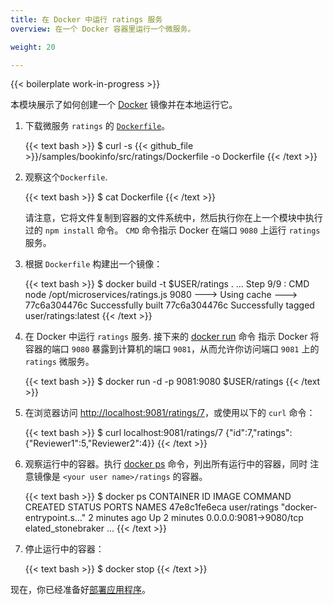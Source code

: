 ```yaml
---
title: 在 Docker 中运行 ratings 服务
overview: 在一个 Docker 容器里运行一个微服务。

weight: 20

---
```


{{< boilerplate work-in-progress >}}

本模块展示了如何创建一个 [Docker](https://www.docker.com) 镜像并在本地运行它。

1.  下载微服务 `ratings` 的 [`Dockerfile`](https://docs.docker.com/engine/reference/builder/)。

    {{< text bash >}}
    $ curl -s {{< github_file >}}/samples/bookinfo/src/ratings/Dockerfile -o Dockerfile
    {{< /text >}}

1.  观察这个`Dockerfile`.

    {{< text bash >}}
    $ cat Dockerfile
    {{< /text >}}

    请注意，它将文件复制到容器的文件系统中，然后执行你在上一个模块中执行过的 `npm install` 命令。
    `CMD` 命令指示 Docker 在端口 `9080` 上运行 `ratings` 服务。

1.  根据 `Dockerfile` 构建出一个镜像：

    {{< text bash >}}
    $ docker build -t $USER/ratings .
    ...
    Step 9/9 : CMD node /opt/microservices/ratings.js 9080
    ---> Using cache
    ---> 77c6a304476c
    Successfully built 77c6a304476c
    Successfully tagged user/ratings:latest
    {{< /text >}}

1.  在 Docker 中运行 `ratings` 服务. 接下来的 [docker run](https://docs.docker.com/engine/reference/commandline/run/) 命令
    指示 Docker 将容器的端口 `9080` 暴露到计算机的端口 `9081`，从而允许你访问端口 `9081` 上的 `ratings` 微服务。

    {{< text bash >}}
    $ docker run -d -p 9081:9080 $USER/ratings
    {{< /text >}}

1.  在浏览器访问 [http://localhost:9081/ratings/7](http://localhost:9081/ratings/7)，或使用以下的 `curl` 命令：

    {{< text bash >}}
    $ curl localhost:9081/ratings/7
    {"id":7,"ratings":{"Reviewer1":5,"Reviewer2":4}}
    {{< /text >}}

1.  观察运行中的容器。执行 [docker ps](https://docs.docker.com/engine/reference/commandline/ps/) 命令，列出所有运行中的容器，同时
    注意镜像是 `<your user name>/ratings` 的容器。

    {{< text bash >}}
    $ docker ps
    CONTAINER ID        IMAGE            COMMAND                  CREATED             STATUS              PORTS                    NAMES
    47e8c1fe6eca        user/ratings     "docker-entrypoint.s…"   2 minutes ago       Up 2 minutes        0.0.0.0:9081->9080/tcp   elated_stonebraker
    ...
    {{< /text >}}

1.  停止运行中的容器：

    {{< text bash >}}
    $ docker stop <the container ID from the output of docker ps>
    {{< /text >}}

现在，你已经准备好[部署应用程序](/zh/docs/examples/microservices-istio/bookinfo-kubernetes)。
